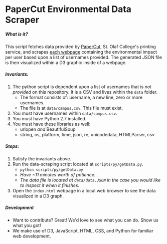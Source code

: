 # PaperCut Environmental Data Scraper

##### What is it?
This script fetches data provided by [PaperCut](https://papercut.stolaf.edu), St. Olaf College's printing service, and scrapes [each webpage](http://papercut.stolaf.edu/environment/dashboard/<username>) containing the environmental impact per user based upon a list of usernames provided. The generated JSON file is then visualized within a D3 graphic inside of a webpage.

##### Invariants:
1. The python script is dependent upon a list of usernames that is _not provided_ on this repository. It is a CSV and lives within the `data` folder.
     * The format consists of: username, a new line, zero or more usernames.
     * The file is at `data/campus.csv`. This file must exist.
2. You must have usernames within `data/campus.csv`.
3. You must have Python 2.7 installed.
4. You must have these libraries as well:
     * urlopen *and* BeautifulSoup
     * string, os, platform, time, json, re, unicodedata, HTMLParser, csv

##### Steps:
1. Satisfy the invariants above.
2. Run the data-scraping script located at `scripts/py/getData.py`.
     * `python scripts/py/getData.py`
     * *Have ~11 minutes worth of patience...*
     * *The data file is located at `data/data.JSON` in the case you would like to inspect it when it finishes.*
3. Open the `index.html` webpage in a local web browser to see the data visualized in a D3 graph.

##### Development
* Want to contribute? Great! We'd love to see what you can do. Show us what you got!
* We make use of D3, JavaScript, HTML, CSS, and Python for familiar web development.
